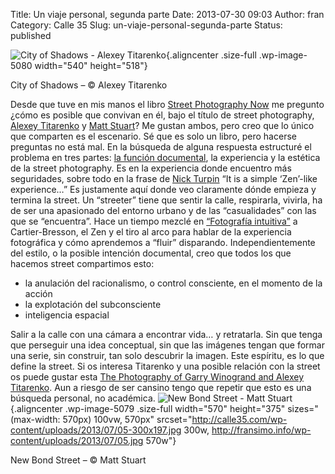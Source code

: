 Title: Un viaje personal, segunda parte
Date: 2013-07-30 09:03
Author: fran
Category: Calle 35
Slug: un-viaje-personal-segunda-parte
Status: published

![City of Shadows - Alexey Titarenko](http://fransimo.info/wp-content/uploads/2013/07/Untitled_Crowd_1_1992.jpg){.aligncenter .size-full .wp-image-5080 width="540" height="518"}

City of Shadows – © Alexey Titarenko

Desde que tuve en mis manos el libro [Street Photography Now](http://www.thamesandhudson.com/Street_Photography_Now/9780500289075) me pregunto ¿cómo es posible que convivan en él, bajo el título de street photography, [Alexey Titarenko](http://www.alexeytitarenko.com/) y [Matt Stuart](http://www.mattstuart.com/)? Me gustan ambos, pero creo que lo único que comparten es el escenario. Sé que es solo un libro, pero hacerse preguntas no está mal. En la búsqueda de alguna respuesta estructuré el problema en tres partes: [la función documental](http://calle35.com/un-viaje-personal/), la experiencia y la estética de la street photography. Es en la experiencia donde encuentro más seguridades, sobre todo en la frase de [Nick Turpin](http://www.in-public.com/information/what_is) “It is a simple ‘Zen’-like experience…” Es justamente aquí donde veo claramente dónde empieza y termina la street. Un “streeter” tiene que sentir la calle, respirarla, vivirla, ha de ser una apasionado del entorno urbano y de las “casualidades” con las que se “encuentra”. Hace un tiempo mezclé en [“Fotografía intuitiva”](http://barcelonaphotobloggers.org/2009/01/01/fotografia-intuitiva/) a Cartier-Bresson, el Zen y el tiro al arco para hablar de la experiencia fotográfica y cómo aprendemos a “fluir” disparando. Independientemente del estilo, o la posible intención documental, creo que todos los que hacemos street compartimos esto:

-   la anulación del racionalismo, o control consciente, en el momento de la acción
-   la explotación del subconsciente
-   inteligencia espacial

Salir a la calle con una cámara a encontrar vida… y retratarla. Sin que tenga que perseguir una idea conceptual, sin que las imágenes tengan que formar una serie, sin construir, tan solo descubrir la imagen. Este espíritu, es lo que define la street. Si os interesa Titarenko y una posible relación con la street os puede gustar esta [The Photography of Garry Winogrand and Alexey Titarenko](http://www.theasc.com/blog/2009/12/07/street-wise-the-photography-of-garry-winogrand-and-alexey-titarenko/). Aun a riesgo de ser cansino tengo que repetir que esto es una búsqueda personal, no académica. ![New Bond Street - Matt Stuart](http://fransimo.info/wp-content/uploads/2013/07/05.jpg){.aligncenter .wp-image-5079 .size-full width="570" height="375" sizes="(max-width: 570px) 100vw, 570px" srcset="http://calle35.com/wp-content/uploads/2013/07/05-300x197.jpg 300w, http://fransimo.info/wp-content/uploads/2013/07/05.jpg 570w"}

New Bond Street – © Matt Stuart
